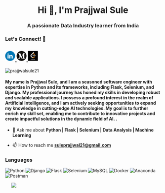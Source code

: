 <h1 align="center">Hi 👋, I'm Prajjwal Sule</h1>
<h3 align="center">A passionate Data Industry learner from India</h3>

### Let's Connect! 🤝
<h2 align="left">
<a href="https://www.linkedin.com/in/prajjwal-sule/" target="_blank">
     <img src="https://github.com/PrajjwalSule21/social-icon/blob/main/LinkedIN.png" width="32" height="32"/>
     </a>
<a href="https://medium.com/@iamsule21" target="_blank">
     <img src="https://github.com/PrajjwalSule21/social-icon/blob/main/Medium.png" width="32" height="32"/>
     </a>
<a href="https://leetcode.com/suleprajjwal21/" target="_blank">
     <img src="https://github.com/PrajjwalSule21/social-icon/blob/main/LeetCodeD.png" width="32" height="32"/>
     </a>
</h2>


<p align="left"> <img src="https://komarev.com/ghpvc/?username=prajjwalsule21&label=Profile%20views&color=0e75b6&style=flat" alt="prajjwalsule21" /> </p>

#### My name is Prajjwal Sule, and I am a seasoned software engineer with expertise in Python and its frameworks, including Flask, Selenium, and Django. My professional journey has honed my skills in developing robust and scalable applications. I possess a profound interest in the realm of Artificial Intelligence, and I am actively seeking opportunities to expand my knowledge in cutting-edge AI technologies. My goal is to further enrich my skill set, enabling me to contribute to innovative projects and create impactful solutions in the dynamic field of AI. .

- 💬 Ask me about **Python | Flask | Selenium | Data Analysis | Machine Learning**

- 📫 How to reach me **suleprajjwal21@gmail.com**

### Languages

![Python](https://img.shields.io/badge/python-3670A0?style=for-the-badge&logo=python&logoColor=ffdd54)
![Django](https://img.shields.io/badge/django-%23092E20.svg?style=for-the-badge&logo=django&logoColor=white)
![Flask](https://img.shields.io/badge/flask-%23000.svg?style=for-the-badge&logo=flask&logoColor=white)
![Selenium](https://img.shields.io/badge/-selenium-%43B02A?style=for-the-badge&logo=selenium&logoColor=white)
![MySQL](https://img.shields.io/badge/mysql-%2300f.svg?style=for-the-badge&logo=mysql&logoColor=white)
![Docker](https://img.shields.io/badge/docker-%230db7ed.svg?style=for-the-badge&logo=docker&logoColor=white)
![Anaconda](https://img.shields.io/badge/Anaconda-%2344A833.svg?style=for-the-badge&logo=anaconda&logoColor=white)
![Postman](https://img.shields.io/badge/Postman-FF6C37?style=for-the-badge&logo=postman&logoColor=white)




<a style="padding:20px"> <img src="https://github-readme-stats.vercel.app/api/top-langs/?username=prajjwalsule21&hide=SCSS,less,php&bg_color=DEG&langs_count=3"></a>
